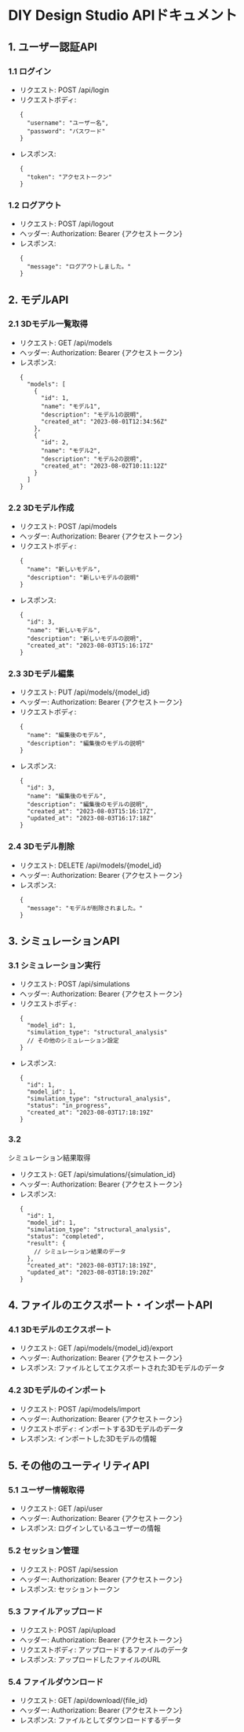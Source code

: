 # DIY Design Studio APIドキュメント

## 1. ユーザー認証API

### 1.1 ログイン

- リクエスト: POST /api/login
- リクエストボディ:
  ```
  {
    "username": "ユーザー名",
    "password": "パスワード"
  }
  ```
- レスポンス:
  ```
  {
    "token": "アクセストークン"
  }
  ```

### 1.2 ログアウト

- リクエスト: POST /api/logout
- ヘッダー: Authorization: Bearer {アクセストークン}
- レスポンス:
  ```
  {
    "message": "ログアウトしました。"
  }
  ```

## 2. モデルAPI

### 2.1 3Dモデル一覧取得

- リクエスト: GET /api/models
- ヘッダー: Authorization: Bearer {アクセストークン}
- レスポンス:
  ```
  {
    "models": [
      {
        "id": 1,
        "name": "モデル1",
        "description": "モデル1の説明",
        "created_at": "2023-08-01T12:34:56Z"
      },
      {
        "id": 2,
        "name": "モデル2",
        "description": "モデル2の説明",
        "created_at": "2023-08-02T10:11:12Z"
      }
    ]
  }
  ```

### 2.2 3Dモデル作成

- リクエスト: POST /api/models
- ヘッダー: Authorization: Bearer {アクセストークン}
- リクエストボディ:
  ```
  {
    "name": "新しいモデル",
    "description": "新しいモデルの説明"
  }
  ```
- レスポンス:
  ```
  {
    "id": 3,
    "name": "新しいモデル",
    "description": "新しいモデルの説明",
    "created_at": "2023-08-03T15:16:17Z"
  }
  ```

### 2.3 3Dモデル編集

- リクエスト: PUT /api/models/{model_id}
- ヘッダー: Authorization: Bearer {アクセストークン}
- リクエストボディ:
  ```
  {
    "name": "編集後のモデル",
    "description": "編集後のモデルの説明"
  }
  ```
- レスポンス:
  ```
  {
    "id": 3,
    "name": "編集後のモデル",
    "description": "編集後のモデルの説明",
    "created_at": "2023-08-03T15:16:17Z",
    "updated_at": "2023-08-03T16:17:18Z"
  }
  ```

### 2.4 3Dモデル削除

- リクエスト: DELETE /api/models/{model_id}
- ヘッダー: Authorization: Bearer {アクセストークン}
- レスポンス:
  ```
  {
    "message": "モデルが削除されました。"
  }
  ```

## 3. シミュレーションAPI

### 3.1 シミュレーション実行

- リクエスト: POST /api/simulations
- ヘッダー: Authorization: Bearer {アクセストークン}
- リクエストボディ:
  ```
  {
    "model_id": 1,
    "simulation_type": "structural_analysis"
    // その他のシミュレーション設定
  }
  ```
- レスポンス:
  ```
  {
    "id": 1,
    "model_id": 1,
    "simulation_type": "structural_analysis",
    "status": "in_progress",
    "created_at": "2023-08-03T17:18:19Z"
  }
  ```

### 3.2

シミュレーション結果取得

- リクエスト: GET /api/simulations/{simulation_id}
- ヘッダー: Authorization: Bearer {アクセストークン}
- レスポンス:
  ```
  {
    "id": 1,
    "model_id": 1,
    "simulation_type": "structural_analysis",
    "status": "completed",
    "result": {
      // シミュレーション結果のデータ
    },
    "created_at": "2023-08-03T17:18:19Z",
    "updated_at": "2023-08-03T18:19:20Z"
  }
  ```

## 4. ファイルのエクスポート・インポートAPI

### 4.1 3Dモデルのエクスポート

- リクエスト: GET /api/models/{model_id}/export
- ヘッダー: Authorization: Bearer {アクセストークン}
- レスポンス: ファイルとしてエクスポートされた3Dモデルのデータ

### 4.2 3Dモデルのインポート

- リクエスト: POST /api/models/import
- ヘッダー: Authorization: Bearer {アクセストークン}
- リクエストボディ: インポートする3Dモデルのデータ
- レスポンス: インポートした3Dモデルの情報

## 5. その他のユーティリティAPI

### 5.1 ユーザー情報取得

- リクエスト: GET /api/user
- ヘッダー: Authorization: Bearer {アクセストークン}
- レスポンス: ログインしているユーザーの情報

### 5.2 セッション管理

- リクエスト: POST /api/session
- ヘッダー: Authorization: Bearer {アクセストークン}
- レスポンス: セッショントークン

### 5.3 ファイルアップロード

- リクエスト: POST /api/upload
- ヘッダー: Authorization: Bearer {アクセストークン}
- リクエストボディ: アップロードするファイルのデータ
- レスポンス: アップロードしたファイルのURL

### 5.4 ファイルダウンロード

- リクエスト: GET /api/download/{file_id}
- ヘッダー: Authorization: Bearer {アクセストークン}
- レスポンス: ファイルとしてダウンロードするデータ
